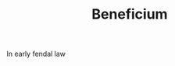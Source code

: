 ---
title: Beneficium
letter: B
permalink: "/definitions/beneficium.html"
body: In early fendal law
published_at: '2018-07-07'
layout: post
---